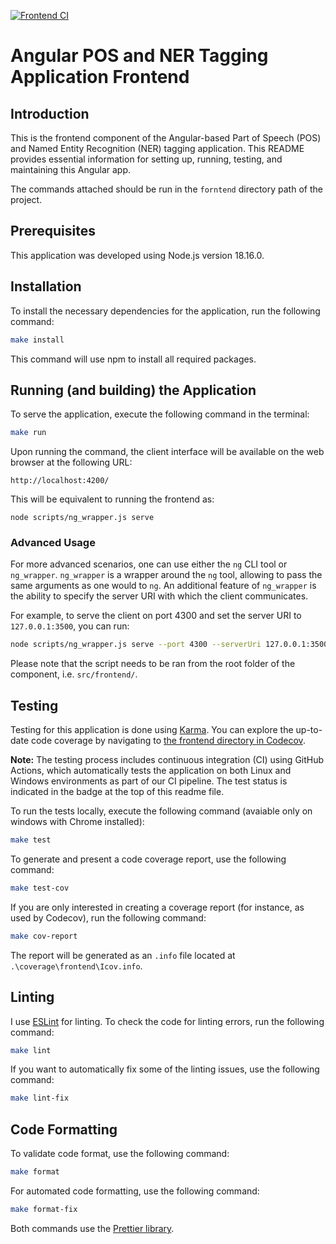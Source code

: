 
[![Frontend CI](https://github.com/mhornstein/DK-NLP/actions/workflows/frontend-CI.yml/badge.svg)](https://github.com/mhornstein/DK-NLP/actions/workflows/frontend-CI.yml)


# Angular POS and NER Tagging Application Frontend

## Introduction

This is the frontend component of the Angular-based Part of Speech (POS) and Named Entity Recognition (NER) tagging application. This README provides essential information for setting up, running, testing, and maintaining this Angular app.

The commands attached should be run in the `forntend` directory path of the project.

## Prerequisites

This application was developed using Node.js version 18.16.0.

## Installation

To install the necessary dependencies for the application, run the following command:

```bash
make install
```

This command will use npm to install all required packages.


## Running (and building) the Application

To serve the application, execute the following command in the terminal:

```bash
make run
```

Upon running the command, the client interface will be available on the web browser at the following URL:

```
http://localhost:4200/
```

This will be equivalent to running the frontend as:

```
node scripts/ng_wrapper.js serve
```

### Advanced Usage

For more advanced scenarios, one can use either the `ng` CLI tool or `ng_wrapper`. `ng_wrapper` is a wrapper around the `ng` tool, allowing to pass the same arguments as one would to `ng`. An additional feature of `ng_wrapper` is the ability to specify the server URI with which the client communicates.

For example, to serve the client on port 4300 and set the server URI to `127.0.0.1:3500`, you can run:

```bash
node scripts/ng_wrapper.js serve --port 4300 --serverUri 127.0.0.1:3500
```

Please note that the script needs to be ran from the root folder of the component, i.e. `src/frontend/`.

## Testing

Testing for this application is done using [Karma](https://karma-runner.github.io/latest/index.html). You can explore the up-to-date code coverage by navigating to [the frontend directory in Codecov](https://app.codecov.io/gh/mhornstein/DK-NLP/tree/main/src%2Ftfrontend).

**Note:** The testing process includes continuous integration (CI) using GitHub Actions, which automatically tests the application on both Linux and Windows environments as part of our CI pipeline. The test status is indicated in the badge at the top of this readme file.

To run the tests locally, execute the following command (avaiable only on windows with Chrome installed):

```bash
make test
```

To generate and present a code coverage report, use the following command:

```bash
make test-cov
```

If you are only interested in creating a coverage report (for instance, as used by Codecov), run the following command:

```bash
make cov-report
```

The report will be generated as an `.info` file located at `.\coverage\frontend\Icov.info`.

## Linting

I use [ESLint](https://eslint.org/) for linting. To check the code for linting errors, run the following command:

```bash
make lint
```

If you want to automatically fix some of the linting issues, use the following command:

```bash
make lint-fix
```

## Code Formatting

To validate code format, use the following command:

```bash
make format
```

For automated code formatting, use the following command:

```bash
make format-fix
```

Both commands use the [Prettier library](https://prettier.io/).
